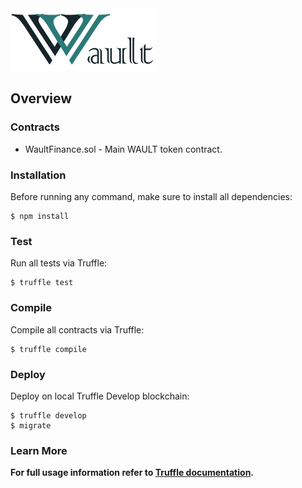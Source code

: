 <img src="logo.png" alt="WaultFinance" height="100px">

## Overview

### Contracts

 * WaultFinance.sol - Main WAULT token contract.

### Installation

Before running any command, make sure to install all dependencies:

```console
$ npm install
```

### Test

Run all tests via Truffle:

```console
$ truffle test
```

### Compile

Compile all contracts via Truffle:

```console
$ truffle compile
```

### Deploy

Deploy on local Truffle Develop blockchain:

```console
$ truffle develop
$ migrate
```

### Learn More

**For full usage information refer to [Truffle documentation](https://www.trufflesuite.com/docs/truffle/overview).**
